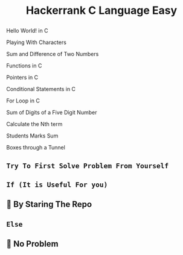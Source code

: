 <h1>
<p align="center" >Hackerrank C Language Easy </p></h1>

Hello World! in C</br>

Playing With Characters</br>

Sum and Difference of Two Numbers</br>

Functions in C</br>

Pointers in C</br>

Conditional Statements in C</br>

For Loop in C</br>

Sum of Digits of a Five Digit Number</br>

Calculate the Nth term</br>

Students Marks Sum</br>

Boxes through a Tunnel</br>
## **`Try To First Solve Problem From Yourself`**
## `If (It is Useful For you)`
## 💖 By Staring The Repo 
## `Else`
## 🚫 No Problem
